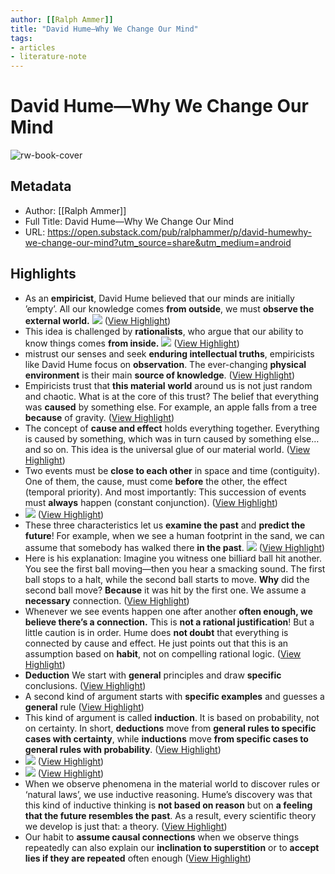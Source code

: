 ```yaml
---
author: [[Ralph Ammer]]
title: "David Hume—Why We Change Our Mind"
tags: 
- articles
- literature-note
---
```

# David Hume—Why We Change Our Mind

![rw-book-cover](https://readwise-assets.s3.amazonaws.com/media/uploaded_book_covers/profile_691412/https3A2F2Fsubstack-post-media.s3.amazonaws.com2Fpub_SXsgUcT.gif)

## Metadata
- Author: [[Ralph Ammer]]
- Full Title: David Hume—Why We Change Our Mind
- URL: https://open.substack.com/pub/ralphammer/p/david-humewhy-we-change-our-mind?utm_source=share&utm_medium=android

## Highlights
- As an **empiricist**, David Hume believed that our minds are initially ’empty’. All our knowledge comes **from outside**, we must **observe the external world.**
  ![](https://substackcdn.com/image/fetch/w_1456,c_limit,f_auto,q_auto:good,fl_progressive:steep/https%3A%2F%2Fsubstack-post-media.s3.amazonaws.com%2Fpublic%2Fimages%2F2db2160a-13a6-449b-bf11-341ef01f9e22_300x139.gif) ([View Highlight](https://read.readwise.io/read/01gzez5dfjjmh5ad37vpyx7b3w))
- This idea is challenged by **rationalists**, who argue that our ability to know things comes **from inside.**
  ![](https://substackcdn.com/image/fetch/w_1456,c_limit,f_auto,q_auto:good,fl_progressive:steep/https%3A%2F%2Fsubstack-post-media.s3.amazonaws.com%2Fpublic%2Fimages%2Fa8260b66-87ae-4f72-9add-295d751d74dd_300x136.gif) ([View Highlight](https://read.readwise.io/read/01gzez5rgajmagfdbzf61yxjys))
- mistrust our senses and seek **enduring intellectual truths**, empiricists like David Hume focus on **observation**. The ever-changing **physical environment** is their main **source of knowledge**. ([View Highlight](https://read.readwise.io/read/01gzez65qw44j8xj5ygr8gv48d))
- Empiricists trust that **this material** **world** around us is not just random and chaotic. What is at the core of this trust? The belief that everything was **caused** by something else. For example, an apple falls from a tree **because** of gravity. ([View Highlight](https://read.readwise.io/read/01gzez6g2wc36ktspdg7vpe9ga))
- The concept of **cause and effect** holds everything together. Everything is caused by something, which was in turn caused by something else… and so on. This idea is the universal glue of our material world. ([View Highlight](https://read.readwise.io/read/01gzez6v4q1z46a4knm1tv6c0w))
- Two events must be **close to each other** in space and time (contiguity). One of them, the cause, must come **before** the other, the effect (temporal priority). And most importantly: This succession of events must **always** happen (constant conjunction). ([View Highlight](https://read.readwise.io/read/01gzez81t60tnd3n4cvkdxewgw))
- ![](https://substackcdn.com/image/fetch/w_1456,c_limit,f_auto,q_auto:good,fl_progressive:steep/https%3A%2F%2Fsubstack-post-media.s3.amazonaws.com%2Fpublic%2Fimages%2F504f0fb1-54bd-48ba-9851-7431dd6c43ab_410x199.gif) ([View Highlight](https://read.readwise.io/read/01gzez86h0jwrqf3at0tkjmqx2))
- These three characteristics let us **examine the past** and **predict the future**! For example, when we see a human footprint in the sand, we can assume that somebody has walked there **in the past**.
  ![](https://substackcdn.com/image/fetch/w_1456,c_limit,f_auto,q_auto:good,fl_progressive:steep/https%3A%2F%2Fsubstack-post-media.s3.amazonaws.com%2Fpublic%2Fimages%2Fd1964840-df85-4762-bd79-11ec1ef91969_203x100.gif) ([View Highlight](https://read.readwise.io/read/01gzez89mnb48mqdzetc4zt4nn))
- Here is his explanation: Imagine you witness one billiard ball hit another. You see the first ball moving—then you hear a smacking sound. The first ball stops to a halt, while the second ball starts to move. **Why** did the second ball move? **Because** it was hit by the first one. We assume a **necessary** connection. ([View Highlight](https://read.readwise.io/read/01gzez974mg6spx9k8kem3kn97))
- Whenever we see events happen one after another **often enough, we believe there’s a connection.** This is **not a rational justification**! But a little caution is in order. Hume does **not doubt** that everything is connected by cause and effect. He just points out that this is an assumption based on **habit**, not on compelling rational logic. ([View Highlight](https://read.readwise.io/read/01gzezaddz9qzvns7nnbj0myns))
- **Deduction**
  We start with **general** principles and draw **specific** conclusions. ([View Highlight](https://read.readwise.io/read/01gzezba0jc130bhe5m5kv8vwm))
- A second kind of argument starts with **specific examples** and guesses a **general** rule ([View Highlight](https://read.readwise.io/read/01gzezbjnbaesmex0bffmt4pv4))
- This kind of argument is called **induction**. It is based on probability, not on certainty.
  In short, **deductions** move from **general rules to specific cases with certainty**, while **inductions** move **from specific cases to general rules with probability**. ([View Highlight](https://read.readwise.io/read/01gzezbtej4eaa76jmtgbaajnm))
- ![](https://substackcdn.com/image/fetch/w_1456,c_limit,f_auto,q_auto:good,fl_progressive:steep/https%3A%2F%2Fsubstack-post-media.s3.amazonaws.com%2Fpublic%2Fimages%2Fc2434e5c-5e82-498d-b7a4-9b18f52e5e66_400x173.gif) ([View Highlight](https://read.readwise.io/read/01gzezbwr1f7vgzk6sjw8tr1vd))
- ![](https://substackcdn.com/image/fetch/w_1456,c_limit,f_auto,q_auto:good,fl_progressive:steep/https%3A%2F%2Fsubstack-post-media.s3.amazonaws.com%2Fpublic%2Fimages%2Fc2434e5c-5e82-498d-b7a4-9b18f52e5e66_400x173.gif) ([View Highlight](https://read.readwise.io/read/01gzezbxrzpf15emfa4n9ze0fh))
- When we observe phenomena in the material world to discover rules or ‘natural laws’, we use inductive reasoning. Hume’s discovery was that this kind of inductive thinking is **not based on reason** but on **a feeling that the future resembles the past**. As a result, every scientific theory we develop is just that: a theory. ([View Highlight](https://read.readwise.io/read/01gzezckbttq6f79q0tnfwttex))
- Our habit to **assume causal connections** when we observe things repeatedly can also explain our **inclination to superstition** or to **accept lies if they are repeated** often enough ([View Highlight](https://read.readwise.io/read/01gzezd65gz3baah43k1bpetac))
